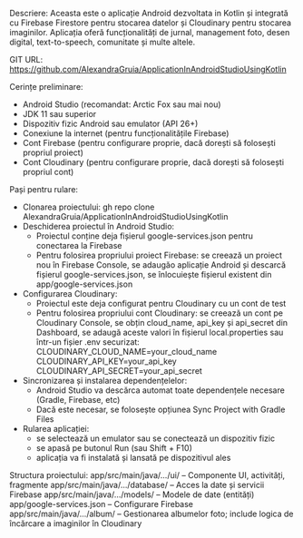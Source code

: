 Descriere:
Aceasta este o aplicație Android dezvoltata in Kotlin și integrată cu Firebase Firestore pentru stocarea datelor și Cloudinary pentru stocarea imaginilor. Aplicația oferă funcționalități de jurnal, management foto, desen digital, text-to-speech, comunitate și multe altele.

GIT URL: https://github.com/AlexandraGruia/ApplicationInAndroidStudioUsingKotlin

Cerințe preliminare:
- Android Studio (recomandat: Arctic Fox sau mai nou)
- JDK 11 sau superior
- Dispozitiv fizic Android sau emulator (API 26+)
- Conexiune la internet (pentru funcționalitățile Firebase)
- Cont Firebase (pentru configurare proprie, dacă dorești să folosești propriul proiect)
- Cont Cloudinary (pentru configurare proprie, dacă dorești să folosești propriul cont)

Pași pentru rulare:
- Clonarea proiectului: gh repo clone AlexandraGruia/ApplicationInAndroidStudioUsingKotlin
- Deschiderea proiectul în Android Studio:
	 - Proiectul conține deja fișierul google-services.json pentru conectarea la Firebase
	 - Pentru folosirea propriului proiect Firebase: se creează un proiect nou în Firebase Console, se adaugăo aplicație Android și descarcă fișierul google-services.json, se înlocuiește fișierul existent din app/google-services.json
- Configurarea Cloudinary: 
	 - Proiectul este deja configurat pentru Cloudinary cu un cont de test
	 - Pentru folosirea propriului cont Cloudinary: se creează un cont pe Cloudinary Console, se obțin cloud_name, api_key și api_secret din Dashboard, se adaugă aceste valori în fișierul local.properties sau într-un fișier .env securizat: CLOUDINARY_CLOUD_NAME=your_cloud_name  
	   CLOUDINARY_API_KEY=your_api_key  
	   CLOUDINARY_API_SECRET=your_api_secret
- Sincronizarea și instalarea dependențelelor: 
	- Android Studio va descărca automat toate dependențele necesare (Gradle, Firebase, etc)
	- Dacă este necesar, se folosește opțiunea Sync Project with Gradle Files
- Rularea aplicației:
	- se selectează un emulator sau se conectează un dispozitiv fizic
	- se apasă pe butonul Run (sau Shift + F10)
  	- aplicația va fi instalată și lansată pe dispozitivul ales

Structura proiectului:
app/src/main/java/.../ui/ – Componente UI, activități, fragmente
app/src/main/java/.../database/ – Acces la date și servicii Firebase
app/src/main/java/.../models/ – Modele de date (entități)
app/google-services.json – Configurare Firebase
app/src/main/java/.../album/ – Gestionarea albumelor foto; include logica de încărcare a imaginilor în Cloudinary

